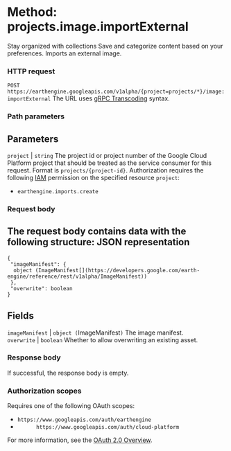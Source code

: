  
#  Method: projects.image.importExternal 
Stay organized with collections  Save and categorize content based on your preferences. 
Imports an external image.
### HTTP request
`POST https://earthengine.googleapis.com/v1alpha/{project=projects/*}/image:importExternal`
The URL uses [gRPC Transcoding](https://google.aip.dev/127) syntax.
### Path parameters
Parameters  
---  
`project` |  `string` The project id or project number of the Google Cloud Platform project that should be treated as the service consumer for this request. Format is `projects/{project-id}`. Authorization requires the following [IAM](https://cloud.google.com/iam/docs/) permission on the specified resource `project`:
  * `earthengine.imports.create`

  
### Request body
The request body contains data with the following structure:
JSON representation  
---  
```
{
 "imageManifest": {
  object (ImageManifest[](https://developers.google.com/earth-engine/reference/rest/v1alpha/ImageManifest))
 },
 "overwrite": boolean
}
```
  
Fields  
---  
`imageManifest` |  `object (`ImageManifest[](https://developers.google.com/earth-engine/reference/rest/v1alpha/ImageManifest)`)` The image manifest.  
`overwrite` |  `boolean` Whether to allow overwriting an existing asset.  
### Response body
If successful, the response body is empty.
### Authorization scopes
Requires one of the following OAuth scopes:
  * `https://www.googleapis.com/auth/earthengine`
  * `      https://www.googleapis.com/auth/cloud-platform`


For more information, see the [OAuth 2.0 Overview](https://developers.google.com/identity/protocols/OAuth2).
